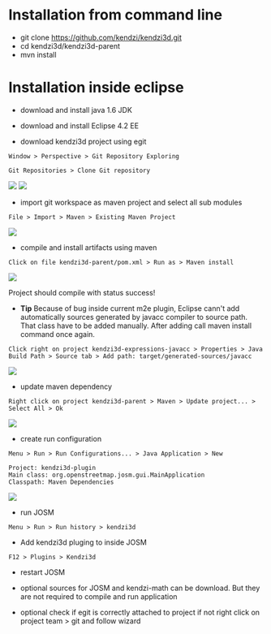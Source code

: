 # Installation from command line
* git clone https://github.com/kendzi/kendzi3d.git
* cd kendzi3d/kendzi3d-parent
* mvn install

# Installation inside eclipse

* download and install java 1.6 JDK

* download and install Eclipse 4.2 EE

* download kendzi3d project using egit
```
Window > Perspective > Git Repository Exploring
```
```
Git Repositories > Clone Git repository
```
![](https://raw.github.com/kendzi/kendzi3d/master/doc/install1.png)
![](https://raw.github.com/kendzi/kendzi3d/master/doc/install2.png)

* import git workspace as maven project and select all sub modules
```
File > Import > Maven > Existing Maven Project
```
![](https://raw.github.com/kendzi/kendzi3d/master/doc/install3.png)

* compile and install artifacts using maven
```
Click on file kendzi3d-parent/pom.xml > Run as > Maven install
```
![](https://raw.github.com/kendzi/kendzi3d/master/doc/install4.png)

Project should compile with status success!

* **Tip**
Because of bug inside current m2e plugin, Eclipse cann't add automatically sources generated by javacc compiler to source path. That class have to be added manually. After adding call maven install command once again.
```
Click right on project kendzi3d-expressions-javacc > Properties > Java Build Path > Source tab > Add path: target/generated-sources/javacc
```
![](https://raw.github.com/kendzi/kendzi3d/master/doc/install4_tip1.png)

* update maven dependency

```
Right click on project kendzi3d-parent > Maven > Update project... > Select All > Ok
```
![](https://raw.github.com/kendzi/kendzi3d/master/doc/install5.png)

* create run configuration
```
Menu > Run > Run Configurations... > Java Application > New
```
 
```
Project: kendzi3d-plugin
Main class: org.openstreetmap.josm.gui.MainApplication
Classpath: Maven Dependencies
```
![](https://raw.github.com/kendzi/kendzi3d/master/doc/install6.png)

* run JOSM
```
Menu > Run > Run history > kendzi3d
```

* Add kendzi3d pluging to inside JOSM
```
F12 > Plugins > Kendzi3d
```

* restart JOSM

* optional sources for JOSM and kendzi-math can be download. But they are not required to compile and run application
* optional check if egit is correctly attached to project if not right click on project team > git and follow wizard



